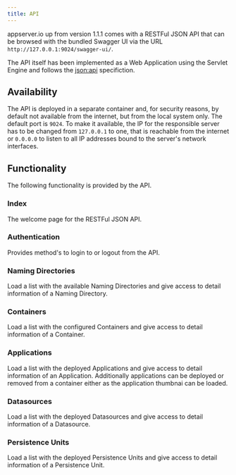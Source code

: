 ```yaml
---
title: API
---
```


appserver.io up from version 1.1.1 comes with a RESTFul JSON API that can be browsed with the bundled Swagger UI via the URL `http://127.0.0.1:9024/swagger-ui/`. 

The API itself has been implemented as a Web Application using the Servlet Engine and follows the [json:api](http://jsonapi.org/) specifiction.

## Availability

The API is deployed in a separate container and, for security reasons, by default not available from the internet, but from the local system only. The default port is `9024`. To make it available, the IP for the responsible server has to be changed from `127.0.0.1` to one, that is reachable from the internet or `0.0.0.0` to listen to all IP addresses bound to the server's network interfaces.

## Functionality

The following functionality is provided by the API.

### Index

The welcome page for the RESTFul JSON API.

### Authentication

Provides method's to login to or logout from the API.

### Naming Directories

Load a list with the available Naming Directories and give access to detail information of a Naming Directory.

### Containers

Load a list with the configured Containers and give access to detail information of a Container.

### Applications

Load a list with the deployed Applications and give access to detail information of an Application. Additionally applications can be deployed or removed from a container either as the application thumbnai can be loaded.

### Datasources

Load a list with the deployed Datasources and give access to detail information of a Datasource.

### Persistence Units

Load a list with the deployed Persistence Units and give access to detail information of a Persistence Unit.